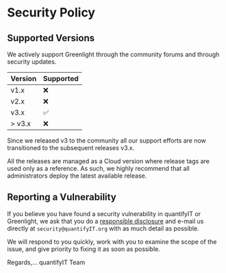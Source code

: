 # Security Policy

## Supported Versions

We actively support Greenlight through the community forums and through security updates.

| Version | Supported          |
|---------| ------------------ |
| v1.x    | :x:                |
| v2.x    | :x:                |
| v3.x    | :white_check_mark: |
| > v3.x  | :x:                |

Since we released v3 to the community all our support efforts are now transitioned to the subsequent releases v3.x.

All the releases are managed as a Cloud version where release tags are used only as a reference. As such, we highly recommend that all administrators deploy the latest available release.

## Reporting a Vulnerability

If you believe you have found a security vulnerability in quantifyIT or Greenlight, we ask that you do a [responsible disclosure](https://en.wikipedia.org/wiki/Responsible_disclosure) and e-mail us directly at `security@quantifyIT.org` with as much detail as possible.

We will respond to you quickly, work with you to examine the scope of the issue, and give priority to fixing it as soon as possible.

Regards,... quantifyIT Team
